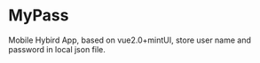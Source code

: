 # MyPass
Mobile Hybird App, based on vue2.0+mintUI, store user name and password in local json file.

